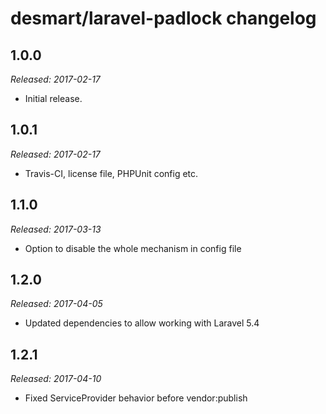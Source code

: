 # desmart/laravel-padlock changelog

## 1.0.0
_Released: 2017-02-17_
* Initial release.

## 1.0.1
_Released: 2017-02-17_
* Travis-CI, license file, PHPUnit config etc.

## 1.1.0
_Released: 2017-03-13_
* Option to disable the whole mechanism in config file

## 1.2.0
_Released: 2017-04-05_
* Updated dependencies to allow working with Laravel 5.4

## 1.2.1
_Released: 2017-04-10_
* Fixed ServiceProvider behavior before vendor:publish